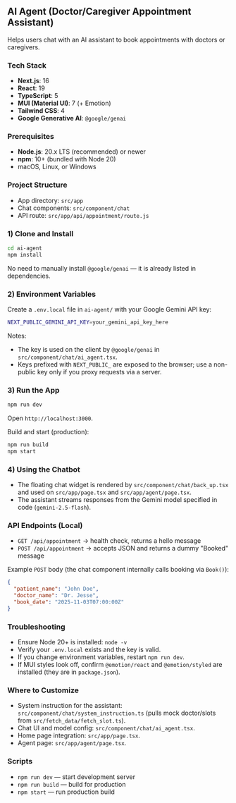 ## AI Agent (Doctor/Caregiver Appointment Assistant)

Helps users chat with an AI assistant to book appointments with doctors or caregivers.

### Tech Stack
- **Next.js**: 16
- **React**: 19
- **TypeScript**: 5
- **MUI (Material UI)**: 7 (+ Emotion)
- **Tailwind CSS**: 4
- **Google Generative AI**: `@google/genai`

### Prerequisites
- **Node.js**: 20.x LTS (recommended) or newer
- **npm**: 10+ (bundled with Node 20)
- macOS, Linux, or Windows

### Project Structure
- App directory: `src/app`
- Chat components: `src/component/chat`
- API route: `src/app/api/appointment/route.js`

### 1) Clone and Install
```bash
cd ai-agent
npm install
```

No need to manually install `@google/genai` — it is already listed in dependencies.

### 2) Environment Variables
Create a `.env.local` file in `ai-agent/` with your Google Gemini API key:
```bash
NEXT_PUBLIC_GEMINI_API_KEY=your_gemini_api_key_here
```

Notes:
- The key is used on the client by `@google/genai` in `src/component/chat/ai_agent.tsx`.
- Keys prefixed with `NEXT_PUBLIC_` are exposed to the browser; use a non-public key only if you proxy requests via a server.

### 3) Run the App
```bash
npm run dev
```
Open `http://localhost:3000`.

Build and start (production):
```bash
npm run build
npm start
```

### 4) Using the Chatbot
- The floating chat widget is rendered by `src/component/chat/back_up.tsx` and used on `src/app/page.tsx` and `src/app/agent/page.tsx`.
- The assistant streams responses from the Gemini model specified in code (`gemini-2.5-flash`).

### API Endpoints (Local)
- `GET /api/appointment` → health check, returns a hello message
- `POST /api/appointment` → accepts JSON and returns a dummy "Booked" message

Example `POST` body (the chat component internally calls booking via `Book()`):
```json
{
  "patient_name": "John Doe",
  "doctor_name": "Dr. Jesse",
  "book_date": "2025-11-03T07:00:00Z"
}
```

### Troubleshooting
- Ensure Node 20+ is installed: `node -v`
- Verify your `.env.local` exists and the key is valid.
- If you change environment variables, restart `npm run dev`.
- If MUI styles look off, confirm `@emotion/react` and `@emotion/styled` are installed (they are in `package.json`).

### Where to Customize
- System instruction for the assistant: `src/component/chat/system_instruction.ts` (pulls mock doctor/slots from `src/fetch_data/fetch_slot.ts`).
- Chat UI and model config: `src/component/chat/ai_agent.tsx`.
- Home page integration: `src/app/page.tsx`.
- Agent page: `src/app/agent/page.tsx`.

### Scripts
- `npm run dev` — start development server
- `npm run build` — build for production
- `npm start` — run production build

